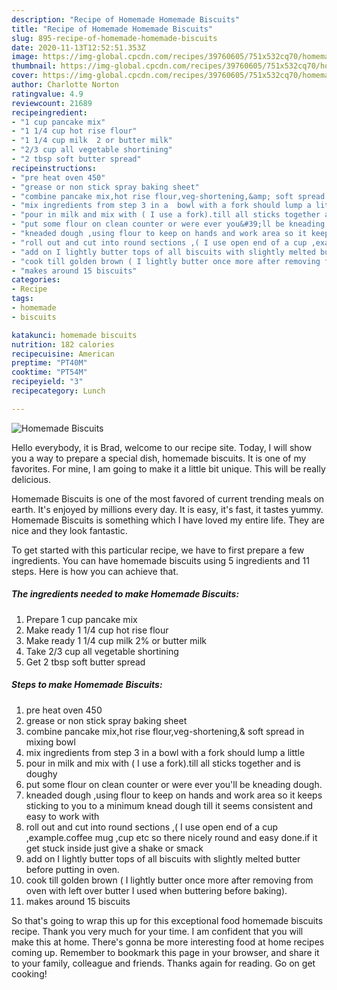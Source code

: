 ```yaml
---
description: "Recipe of Homemade Homemade Biscuits"
title: "Recipe of Homemade Homemade Biscuits"
slug: 895-recipe-of-homemade-homemade-biscuits
date: 2020-11-13T12:52:51.353Z
image: https://img-global.cpcdn.com/recipes/39760605/751x532cq70/homemade-biscuits-recipe-main-photo.jpg
thumbnail: https://img-global.cpcdn.com/recipes/39760605/751x532cq70/homemade-biscuits-recipe-main-photo.jpg
cover: https://img-global.cpcdn.com/recipes/39760605/751x532cq70/homemade-biscuits-recipe-main-photo.jpg
author: Charlotte Norton
ratingvalue: 4.9
reviewcount: 21689
recipeingredient:
- "1 cup pancake mix"
- "1 1/4 cup hot rise flour"
- "1 1/4 cup milk  2 or butter milk"
- "2/3 cup all vegetable shortining"
- "2 tbsp soft butter spread"
recipeinstructions:
- "pre heat oven 450"
- "grease or non stick spray baking sheet"
- "combine pancake mix,hot rise flour,veg-shortening,&amp; soft spread in mixing bowl"
- "mix ingredients from step 3 in a  bowl with a fork should lump a little"
- "pour in milk and mix with ( I use a fork).till all sticks together and is doughy"
- "put some flour on clean counter or were ever you&#39;ll be kneading  dough."
- "kneaded dough ,using flour to keep on hands and work area so it keeps sticking to you to a minimum knead dough till it seems consistent and easy to work with"
- "roll out and cut into round sections ,( I use open end of a cup ,example.coffee mug ,cup etc so there nicely round and easy done.if it get stuck inside just give a shake or smack"
- "add on I lightly butter tops of all biscuits with slightly melted butter before putting in oven."
- "cook till golden brown ( I lightly butter once more after removing from oven with left over butter I used when buttering before baking)."
- "makes around 15 biscuits"
categories:
- Recipe
tags:
- homemade
- biscuits

katakunci: homemade biscuits 
nutrition: 182 calories
recipecuisine: American
preptime: "PT40M"
cooktime: "PT54M"
recipeyield: "3"
recipecategory: Lunch

---
```



![Homemade Biscuits](https://img-global.cpcdn.com/recipes/39760605/751x532cq70/homemade-biscuits-recipe-main-photo.jpg)

Hello everybody, it is Brad, welcome to our recipe site. Today, I will show you a way to prepare a special dish, homemade biscuits. It is one of my favorites. For mine, I am going to make it a little bit unique. This will be really delicious.

Homemade Biscuits is one of the most favored of current trending meals on earth. It's enjoyed by millions every day. It is easy, it's fast, it tastes yummy. Homemade Biscuits is something which I have loved my entire life. They are nice and they look fantastic.




To get started with this particular recipe, we have to first prepare a few ingredients. You can have homemade biscuits using 5 ingredients and 11 steps. Here is how you can achieve that.

<!--inarticleads1-->

##### The ingredients needed to make Homemade Biscuits:

1. Prepare 1 cup pancake mix
1. Make ready 1 1/4 cup hot rise flour
1. Make ready 1 1/4 cup milk  2% or butter milk
1. Take 2/3 cup all vegetable shortining
1. Get 2 tbsp soft butter spread




<!--inarticleads2-->

##### Steps to make Homemade Biscuits:

1. pre heat oven 450
1. grease or non stick spray baking sheet
1. combine pancake mix,hot rise flour,veg-shortening,&amp; soft spread in mixing bowl
1. mix ingredients from step 3 in a  bowl with a fork should lump a little
1. pour in milk and mix with ( I use a fork).till all sticks together and is doughy
1. put some flour on clean counter or were ever you&#39;ll be kneading  dough.
1. kneaded dough ,using flour to keep on hands and work area so it keeps sticking to you to a minimum knead dough till it seems consistent and easy to work with
1. roll out and cut into round sections ,( I use open end of a cup ,example.coffee mug ,cup etc so there nicely round and easy done.if it get stuck inside just give a shake or smack
1. add on I lightly butter tops of all biscuits with slightly melted butter before putting in oven.
1. cook till golden brown ( I lightly butter once more after removing from oven with left over butter I used when buttering before baking).
1. makes around 15 biscuits




So that's going to wrap this up for this exceptional food homemade biscuits recipe. Thank you very much for your time. I am confident that you will make this at home. There's gonna be more interesting food at home recipes coming up. Remember to bookmark this page in your browser, and share it to your family, colleague and friends. Thanks again for reading. Go on get cooking!
